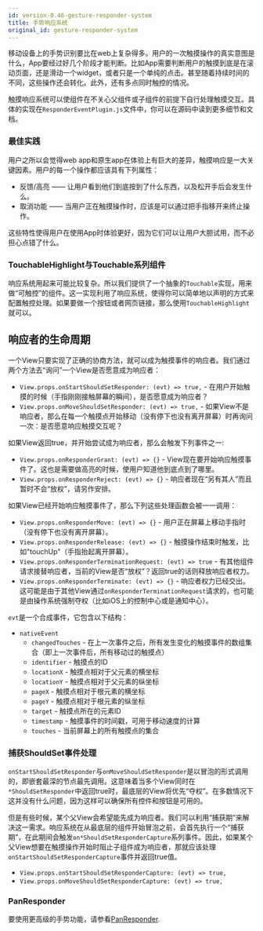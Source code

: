 ```yaml
---
id: version-0.46-gesture-responder-system
title: 手势响应系统
original_id: gesture-responder-system
---
```


移动设备上的手势识别要比在web上复杂得多。用户的一次触摸操作的真实意图是什么，App要经过好几个阶段才能判断。比如App需要判断用户的触摸到底是在滚动页面，还是滑动一个widget，或者只是一个单纯的点击。甚至随着持续时间的不同，这些操作还会转化。此外，还有多点同时触控的情况。

触摸响应系统可以使组件在不关心父组件或子组件的前提下自行处理触摸交互。具体的实现在`ResponderEventPlugin.js`文件中，你可以在源码中读到更多细节和文档。

### 最佳实践

用户之所以会觉得web app和原生app在体验上有巨大的差异，触摸响应是一大关键因素。用户的每一个操作都应该具有下列属性：

- 反馈/高亮 —— 让用户看到他们到底按到了什么东西，以及松开手后会发生什么。
- 取消功能 —— 当用户正在触摸操作时，应该是可以通过把手指移开来终止操作。

这些特性使得用户在使用App时体验更好，因为它们可以让用户大胆试用，而不必担心点错了什么。

### TouchableHighlight与Touchable系列组件

响应系统用起来可能比较复杂。所以我们提供了一个抽象的`Touchable`实现，用来做“可触控”的组件。这一实现利用了响应系统，使得你可以简单地以声明的方式来配置触控处理。如果要做一个按钮或者网页链接，那么使用`TouchableHighlight`就可以。


## 响应者的生命周期

一个View只要实现了正确的协商方法，就可以成为触摸事件的响应者。我们通过两个方法去“询问”一个View是否愿意成为响应者：

 - `View.props.onStartShouldSetResponder: (evt) => true,` - 在用户开始触摸的时候（手指刚刚接触屏幕的瞬间），是否愿意成为响应者？
 - `View.props.onMoveShouldSetResponder: (evt) => true,` - 如果View不是响应者，那么在每一个触摸点开始移动（没有停下也没有离开屏幕）时再询问一次：是否愿意响应触摸交互呢？

如果View返回true，并开始尝试成为响应者，那么会触发下列事件之一:

 - `View.props.onResponderGrant: (evt) => {}` - View现在要开始响应触摸事件了。这也是需要做高亮的时候，使用户知道他到底点到了哪里。
 - `View.props.onResponderReject: (evt) => {}` - 响应者现在“另有其人”而且暂时不会“放权”，请另作安排。

如果View已经开始响应触摸事件了，那么下列这些处理函数会被一一调用：

 - `View.props.onResponderMove: (evt) => {}` - 用户正在屏幕上移动手指时（没有停下也没有离开屏幕）。
 - `View.props.onResponderRelease: (evt) => {}` - 触摸操作结束时触发，比如"touchUp"（手指抬起离开屏幕）。
 - `View.props.onResponderTerminationRequest: (evt) => true` - 有其他组件请求接替响应者，当前的View是否“放权”？返回true的话则释放响应者权力。
 - `View.props.onResponderTerminate: (evt) => {}` - 响应者权力已经交出。这可能是由于其他View通过`onResponderTerminationRequest`请求的，也可能是由操作系统强制夺权（比如iOS上的控制中心或是通知中心）。

`evt`是一个合成事件，它包含以下结构：

 - `nativeEvent`
     + `changedTouches` - 在上一次事件之后，所有发生变化的触摸事件的数组集合（即上一次事件后，所有移动过的触摸点）
     + `identifier` - 触摸点的ID
     + `locationX` - 触摸点相对于父元素的横坐标
     + `locationY` - 触摸点相对于父元素的纵坐标
     + `pageX` - 触摸点相对于根元素的横坐标
     + `pageY` - 触摸点相对于根元素的纵坐标
     + `target` - 触摸点所在的元素ID
     + `timestamp` - 触摸事件的时间戳，可用于移动速度的计算
     + `touches` - 当前屏幕上的所有触摸点的集合

### 捕获ShouldSet事件处理

`onStartShouldSetResponder`与`onMoveShouldSetResponder`是以冒泡的形式调用的，即嵌套最深的节点最先调用。这意味着当多个View同时在`*ShouldSetResponder`中返回true时，最底层的View将优先“夺权”。在多数情况下这并没有什么问题，因为这样可以确保所有控件和按钮是可用的。

但是有些时候，某个父View会希望能先成为响应者。我们可以利用“捕获期”来解决这一需求。响应系统在从最底层的组件开始冒泡之前，会首先执行一个“捕获期”，在此期间会触发`on*ShouldSetResponderCapture`系列事件。因此，如果某个父View想要在触摸操作开始时阻止子组件成为响应者，那就应该处理`onStartShouldSetResponderCapture`事件并返回true值。

 - `View.props.onStartShouldSetResponderCapture: (evt) => true,`
 - `View.props.onMoveShouldSetResponderCapture: (evt) => true,`

### PanResponder

要使用更高级的手势功能，请参看[PanResponder](panresponder.html).
